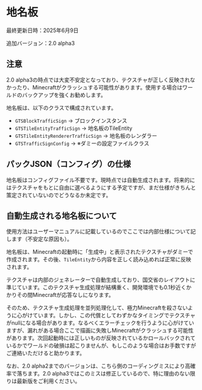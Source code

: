 # 地名板

最終更新日時：2025年6月9日

追加バージョン：2.0 alpha3

## 注意

2.0 alpha3の時点では大変不安定となっており、テクスチャが正しく反映されなかったり、Minecraftがクラッシュする可能性があります。使用する場合はワールドのバックアップを強くお勧めします。

地名板は、以下のクラスで構成されています。

- `GTSBlockTrafficSign` → ブロックインスタンス
- `GTSTileEntityTrafficSign` → 地名板のTileEntity
- `GTSTileEntityRendererTrafficSign` → 地名板のレンダラー
- `GTSTrafficSignConfig` → ※ダミーの設定ファイルクラス

## パックJSON（コンフィグ）の仕様

地名板はコンフィグファイル不要です。現時点では自動生成されます。将来的にはテクスチャをもとに自由に選べるようにする予定ですが、まだ仕様がきちんと策定されていないのでどうなるか未定です。

## 自動生成される地名板について

使用方法はユーザーマニュアルに記載しているのでここでは内部仕様について記します（不安定な原因も）。

地名板は、Minecraftの起動時に「生成中」と表示されたテクスチャがダミーで作成されます。その後、`TileEntity`から内容を正しく読み込めれば正常に反映されます。

テクスチャは内部のジェネレーターで自動生成しており、国交省のレイアウトに準じています。このテクスチャ生成処理が結構重く、開発環境でも0.1秒近くかかりその間Minecraftが応答なしになります。

そのため、テクスチャ生成処理を並列処理化して、極力Minecraftを殺さないように心がけています。しかし、この代償としてわずかなタイミングでテクスチャがnullになる場合があります。なるべくエラーチェックを行うように心がけていますが、漏れがある場合ここで描画に失敗しMinecraftがクラッシュする可能性があります。次回起動時には正しいものが反映されているかロールバックされているかでワールドの破損は起こりませんが、もしこのような場合はお手数ですがご連絡いただけると助かります。

なお、2.0 alpha2までのバージョンは、こちら側のコーディングミスにより高確率で落ちます。2.0 alpha3ではこのミスは修正しているので、特に理由のない限りは最新版をご利用ください。

